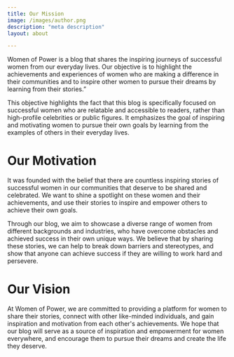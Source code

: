 ```yaml
---
title: Our Mission
image: /images/author.png
description: "meta description"
layout: about

---
```



Women of Power is a blog that shares the inspiring journeys of successful women from our everyday lives. Our objective is to highlight the achievements and experiences of women who are making a difference in their communities and to inspire other women to pursue their dreams by learning from their stories.”

This objective highlights the fact that this blog is specifically focused on successful women who are relatable and accessible to readers, rather than high-profile celebrities or public figures. It emphasizes the goal of inspiring and motivating women to pursue their own goals by learning from the examples of others in their everyday lives.

# Our Motivation
It was founded with the belief that there are countless inspiring stories of successful women in our communities that deserve to be shared and celebrated. We want to shine a spotlight on these women and their achievements, and use their stories to inspire and empower others to achieve their own goals.

Through our blog, we aim to showcase a diverse range of women from different backgrounds and industries, who have overcome obstacles and achieved success in their own unique ways. We believe that by sharing these stories, we can help to break down barriers and stereotypes, and show that anyone can achieve success if they are willing to work hard and persevere.

# Our Vision
At Women of Power, we are committed to providing a platform for women to share their stories, connect with other like-minded individuals, and gain inspiration and motivation from each other's achievements. We hope that our blog will serve as a source of inspiration and empowerment for women everywhere, and encourage them to pursue their dreams and create the life they deserve.


